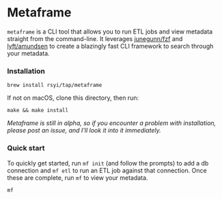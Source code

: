 # Metaframe

`metaframe` is a CLI tool that allows you to run ETL jobs and view metadata straight from the command-line. It leverages [junegunn/fzf](https://github.com/junegunn/fzf) and [lyft/amundsen](https://github.com/lyft/amundsen) to create a blazingly fast CLI framework to search through your metadata.

### Installation

```text
brew install rsyi/tap/metaframe
```

If not on macOS, clone this directory, then run:

```text
make && make install
```

_Metaframe is still in alpha, so if you encounter a problem with installation, please post an issue, and I'll look it into it immediately._

### Quick start

To quickly get started, run `mf init` \(and follow the prompts\) to add a db connection and `mf etl` to run an ETL job against that connection. Once these are complete, run `mf` to view your metadata.

```text
mf
```

